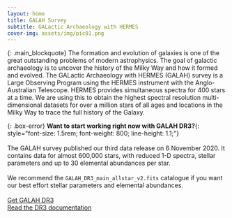 ```yaml
---
layout: home
title: GALAH Survey
subtitle: GALactic Archaeology with HERMES
cover-img: assets/img/pic01.png
---
```

{: .main_blockquote}
The formation and evolution of galaxies is one of the great outstanding problems of modern astrophysics. The goal of galactic archaeology is to uncover the history of the Milky Way and how it formed and evolved. The GALactic Archaeology with HERMES (GALAH) survey is a Large Observing Program using the HERMES instrument with the Anglo-Australian Telescope. HERMES provides simultaneous spectra for 400 stars at a time. We are using this to obtain the highest spectral resolution multi-dimensional datasets for over a million stars of all ages and locations in the Milky Way to trace the full history of the Galaxy.

{: .box-error}
**Want to start working right now with GALAH DR3?**{: style="font-size: 1.5rem;  font-weight: 800; line-height: 1.1;"}<br/><br/>
The GALAH survey published our third data release on 6 November 2020. It contains data for almost 600,000 stars, with reduced 1-D spectra, stellar parameters and up to 30 elemental abundances per star.<br/><br/>
We recommend the `GALAH_DR3_main_allstar_v2.fits` catalogue if you want our best effort stellar parameters and elemental abundances.
<br/><br/>
<a class="btn btn-success btn-lg get-started-btn center" href="dr3/the_catalogues"><i class="fa fa-download"></i> Get GALAH DR3</a><br/>
<a class="btn btn-info btn-lg get-started-btn center" href="dr3/overview"><i class="fa fa-book"></i> Read the DR3 documentation</a>
